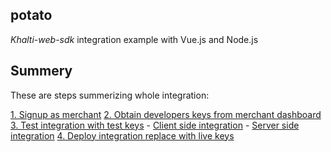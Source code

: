 ## potato ##
*Khalti-web-sdk* integration example with Vue.js and Node.js

## Summery ##
These are steps summerizing whole integration:

[1. Signup as merchant](https://khalti.com/merchant/)
[2. Obtain developers keys from merchant dashboard]()
[3. Test integration with test keys](#use_test_keys)
	- [Client side integration](https://github.com/chapagainmanoj/Khalti-sdk-example-vue/blob/master/frontend/src/components/Order.vue#L118)
	- [Server side integration](https://github.com/chapagainmanoj/Khalti-sdk-example-vue/blob/master/backend/server.js)
[4. Deploy integration replace with live keys](#use_live_Keys)
